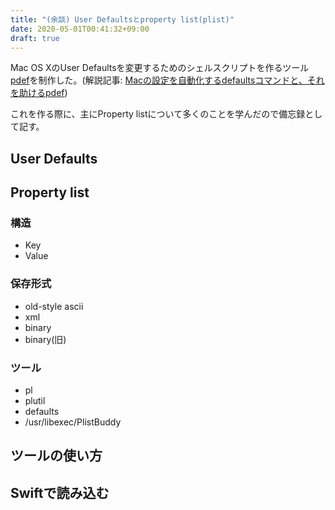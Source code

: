 ```yaml
---
title: "(余談) User Defaultsとproperty list(plist)"
date: 2020-05-01T00:41:32+09:00
draft: true
---
```


Mac OS XのUser Defaultsを変更するためのシェルスクリプトを作るツール [pdef](https://github.com/basd4g/pdef)を制作した。(解説記事: [Macの設定を自動化するdefaultsコマンドと、それを助けるpdef](https://memo.basd4g.net/posts/pdef/))

これを作る際に、主にProperty listについて多くのことを学んだので備忘録として記す。

## User Defaults

## Property list

### 構造

- Key
- Value

### 保存形式

- old-style ascii
- xml
- binary
- binary(旧)

### ツール

- pl
- plutil
- defaults
- /usr/libexec/PlistBuddy

## ツールの使い方

## Swiftで読み込む




